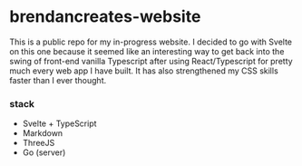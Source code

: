 # brendancreates-website

This is a public repo for my in-progress website. 
I decided to go with Svelte on this one because it seemed like an interesting way to get back into the swing of front-end vanilla Typescript 
after using React/Typescript for pretty much every web app I have built.
It has also strengthened my CSS skills faster than I ever thought. 


### stack
- Svelte + TypeScript
- Markdown
- ThreeJS
- Go (server)

